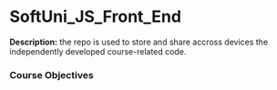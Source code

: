 # SoftUni_JS_Front_End

<strong>Description:</strong> the repo is used to store and share accross devices the independently developed course-related code.
### Course Objectives

